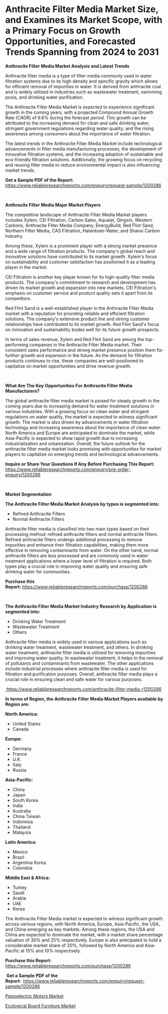 <p><h1>Anthracite Filter Media Market Size, and Examines its Market Scope, with a Primary Focus on Growth Opportunities, and Forecasted Trends Spanning from 2024 to 2031</h1></p><p><strong>Anthracite Filter Media Market Analysis and Latest Trends</strong></p>
<p><p>Anthracite filter media is a type of filter media commonly used in water filtration systems due to its high density and specific gravity which allows for efficient removal of impurities in water. It is derived from anthracite coal and is widely utilized in industries such as wastewater treatment, swimming pools, and drinking water purification.</p><p>The Anthracite Filter Media Market is expected to experience significant growth in the coming years, with a projected Compound Annual Growth Rate (CAGR) of 9.6% during the forecast period. This growth can be attributed to the increasing demand for clean and safe drinking water, stringent government regulations regarding water quality, and the rising awareness among consumers about the importance of water filtration.</p><p>The latest trends in the Anthracite Filter Media Market include technological advancements in filter media manufacturing processes, the development of innovative filtration systems, and the increasing adoption of sustainable and eco-friendly filtration solutions. Additionally, the growing focus on recycling and reusing filter media to reduce environmental impact is also influencing market trends.</p></p>
<p><strong>Get a Sample PDF of the Report:&nbsp;</strong> <a href="https://www.reliableresearchreports.com/enquiry/request-sample/1200286">https://www.reliableresearchreports.com/enquiry/request-sample/1200286</a></p>
<p>&nbsp;</p>
<p><strong>Anthracite Filter Media Major Market Players</strong></p>
<p><p>The competitive landscape of Anthracite Filter Media Market players includes Xylem, CEI Filtration, Carbon Sales, Aqualat, Qingxin, Western Carbons, Anthracite Filter Media Company, EnergyBuild, Red Flint Sand, Northern Filter Media, CAS Filtration, Hatenboer-Water, and Shanxi Carbon Industry. </p><p>Among these, Xylem is a prominent player with a strong market presence and a wide range of filtration products. The company's global reach and innovative solutions have contributed to its market growth. Xylem's focus on sustainability and customer satisfaction has positioned it as a leading player in the market.</p><p>CEI Filtration is another key player known for its high-quality filter media products. The company's commitment to research and development has driven its market growth and expansion into new markets. CEI Filtration's emphasis on customer service and product quality sets it apart from its competitors.</p><p>Red Flint Sand is a well-established player in the Anthracite Filter Media market with a reputation for providing reliable and efficient filtration solutions. The company's extensive product line and strong customer relationships have contributed to its market growth. Red Flint Sand's focus on innovation and sustainability bodes well for its future growth prospects.</p><p>In terms of sales revenue, Xylem and Red Flint Sand are among the top-performing companies in the Anthracite Filter Media market. Their consistent sales performance and strong market presence position them for further growth and expansion in the future. As the demand for filtration products continues to rise, these companies are well-positioned to capitalize on market opportunities and drive revenue growth.</p></p>
<p>&nbsp;</p>
<p><strong>What Are The Key Opportunities For Anthracite Filter Media Manufacturers?</strong></p>
<p><p>The global anthracite filter media market is poised for steady growth in the coming years due to increasing demand for water treatment solutions in various industries. With a growing focus on clean water and stringent regulations on water quality, the market is expected to witness significant growth. The market is also driven by advancements in water filtration technology and increasing awareness about the importance of clean water. North America and Europe are anticipated to dominate the market, while Asia-Pacific is expected to show rapid growth due to increasing industrialization and urbanization. Overall, the future outlook for the anthracite filter media market looks promising with opportunities for market players to capitalize on emerging trends and technological advancements.</p></p>
<p><strong>Inquire or Share Your Questions If Any Before Purchasing This Report:</strong> <a href="https://www.reliableresearchreports.com/enquiry/pre-order-enquiry/1200286">https://www.reliableresearchreports.com/enquiry/pre-order-enquiry/1200286</a></p>
<p>&nbsp;</p>
<p><strong>Market Segmentation</strong></p>
<p><strong>The Anthracite Filter Media Market Analysis by types is segmented into:</strong></p>
<p><ul><li>Refined Anthracite Filters</li><li>Normal Anthracite Filters</li></ul></p>
<p><p>Anthracite filter media is classified into two main types based on their processing method: refined anthracite filters and normal anthracite filters. Refined anthracite filters undergo additional processing to remove impurities and enhance their filtration capabilities, making them more effective in removing contaminants from water. On the other hand, normal anthracite filters are less processed and are commonly used in water treatment applications where a lower level of filtration is required. Both types play a crucial role in improving water quality and ensuring safe drinking water for communities.</p></p>
<p><strong>Purchase this Report:&nbsp;</strong><a href="https://www.reliableresearchreports.com/purchase/1200286">https://www.reliableresearchreports.com/purchase/1200286</a></p>
<p>&nbsp;</p>
<p><strong>The Anthracite Filter Media Market Industry Research by Application is segmented into:</strong></p>
<p><ul><li>Drinking Water Treatment</li><li>Wastewater Treatment</li><li>Others</li></ul></p>
<p><p>Anthracite filter media is widely used in various applications such as drinking water treatment, wastewater treatment, and others. In drinking water treatment, anthracite filter media is utilized for removing impurities and improving water quality. In wastewater treatment, it helps in the removal of pollutants and contaminants from wastewater. The other applications include industrial processes where anthracite filter media is used for filtration and purification purposes. Overall, anthracite filter media plays a crucial role in ensuring clean and safe water for various purposes.</p></p>
<p><a href="https://www.reliableresearchreports.com/anthracite-filter-media-r1200286">&nbsp;https://www.reliableresearchreports.com/anthracite-filter-media-r1200286</a></p>
<p><strong>In terms of Region, the Anthracite Filter Media Market Players available by Region are:</strong></p>
<p>
    <p> <strong> North America: </strong>
        <ul>
            <li>United States</li>
            <li>Canada</li>
        </ul>
        </p> 
    <p> <strong> Europe: </strong>
        <ul>
            <li>Germany</li>
            <li>France</li>
            <li>U.K.</li>
            <li>Italy</li>
            <li>Russia</li>
        </ul>
        </p> 
    <p> <strong> Asia-Pacific: </strong>
        <ul>
            <li>China</li>
            <li>Japan</li>
            <li>South Korea</li>
            <li>India</li>
            <li>Australia</li>
            <li>China Taiwan</li>
            <li>Indonesia</li>
            <li>Thailand</li>
            <li>Malaysia</li>
        </ul>
        </p> 
    <p> <strong> Latin America: </strong>
        <ul>
            <li>Mexico</li>
            <li>Brazil</li>
            <li>Argentina Korea</li>
            <li>Colombia</li>
        </ul>
        </p> 
    <p> <strong> Middle East & Africa: </strong>
        <ul>
            <li>Turkey</li>
            <li>Saudi</li>
            <li>Arabia</li>
            <li>UAE</li>
            <li>Korea</li>
        </ul>
    </p>
    </p>
<p><p>The Anthracite Filter Media market is expected to witness significant growth across various regions, with North America, Europe, Asia-Pacific, the USA, and China emerging as key markets. Among these regions, the USA and China are expected to dominate the market, with a market share percentage valuation of 30% and 25% respectively. Europe is also anticipated to hold a considerable market share of 20%, followed by North America and Asia-Pacific at 15% and 10% respectively.</p></p>
<p><strong>Purchase this Report: </strong><a href="https://www.reliableresearchreports.com/purchase/1200286">https://www.reliableresearchreports.com/purchase/1200286</a></p>
<p>&nbsp;<strong>Get a Sample PDF of the Report:&nbsp;&nbsp;</strong><a href="https://www.reliableresearchreports.com/enquiry/request-sample/1200286">https://www.reliableresearchreports.com/enquiry/request-sample/1200286</a></p>
<p><strong></strong></p>
<p><p><a href="https://medium.com/@emilyarnold76/global-piezoelectric-motors-market-size-is-expected-to-experience-a-cagr-of-6-7-d0e5dd88e235">Piezoelectric Motors Market</a></p><p><a href="https://github.com/gracielawharris42024/Market-Research-Report-List-1/blob/main/ecological-board-furniture-market.md">Ecological Board Furniture Market</a></p></p>